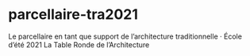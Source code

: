 # parcellaire-tra2021
Le parcellaire en tant que support de l’architecture traditionnelle · École d’été 2021 La Table Ronde de l’Architecture
